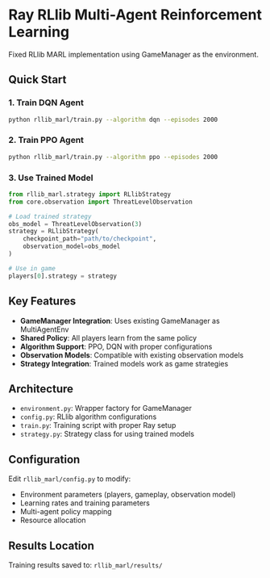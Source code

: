# Ray RLlib Multi-Agent Reinforcement Learning

Fixed RLlib MARL implementation using GameManager as the environment.

## Quick Start

### 1. Train DQN Agent
```bash
python rllib_marl/train.py --algorithm dqn --episodes 2000
```

### 2. Train PPO Agent
```bash
python rllib_marl/train.py --algorithm ppo --episodes 2000
```

### 3. Use Trained Model
```python
from rllib_marl.strategy import RLlibStrategy
from core.observation import ThreatLevelObservation

# Load trained strategy
obs_model = ThreatLevelObservation(3)
strategy = RLlibStrategy(
    checkpoint_path="path/to/checkpoint",
    observation_model=obs_model
)

# Use in game
players[0].strategy = strategy
```

## Key Features

- **GameManager Integration**: Uses existing GameManager as MultiAgentEnv
- **Shared Policy**: All players learn from the same policy
- **Algorithm Support**: PPO, DQN with proper configurations
- **Observation Models**: Compatible with existing observation models
- **Strategy Integration**: Trained models work as game strategies

## Architecture

- `environment.py`: Wrapper factory for GameManager
- `config.py`: RLlib algorithm configurations
- `train.py`: Training script with proper Ray setup
- `strategy.py`: Strategy class for using trained models

## Configuration

Edit `rllib_marl/config.py` to modify:
- Environment parameters (players, gameplay, observation model)
- Learning rates and training parameters
- Multi-agent policy mapping
- Resource allocation

## Results Location

Training results saved to: `rllib_marl/results/`